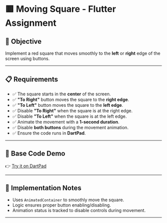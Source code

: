 # 🟥 Moving Square - Flutter Assignment

## 🎯 Objective
Implement a red square that moves smoothly to the **left** or **right** edge of the screen using buttons.

---

## 📋 Requirements

- ✅ The square starts in the **center** of the screen.
- ✅ **"To Right"** button moves the square to the **right edge**.
- ✅ **"To Left"** button moves the square to the **left edge**.
- ✅ Disable **"To Right"** when the square is at the right edge.
- ✅ Disable **"To Left"** when the square is at the left edge.
- ✅ Animate the movement with a **1-second duration**.
- ✅ Disable **both buttons** during the movement animation.
- ✅ Ensure the code runs in **DartPad**.

---

## 🚀 Base Code Demo

👉 [Try it on DartPad](https://dartpad.dev/?id=a45f6a2eddcdaeb41bbfcea0e9352354)

---

## 🧠 Implementation Notes

- Uses `AnimatedContainer` to smoothly move the square.
- Logic ensures proper button enabling/disabling.
- Animation status is tracked to disable controls during movement.

---
